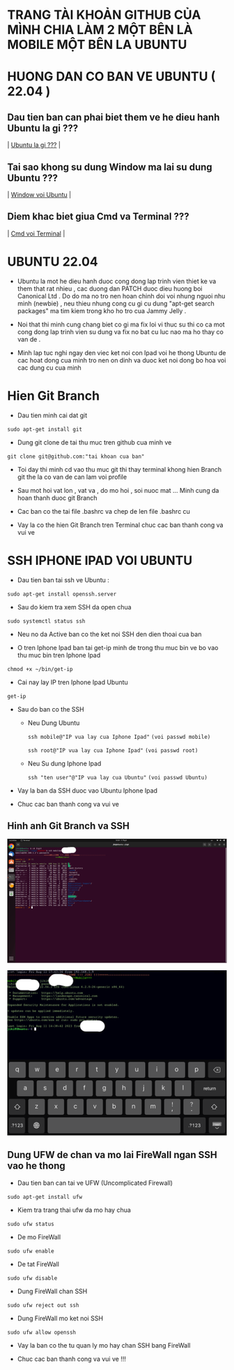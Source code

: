 # <LAPTOP> TRANG TÀI KHOẢN GITHUB CỦA MÌNH CHIA LÀM 2 MỘT BÊN LÀ MOBILE MỘT BÊN LA UBUNTU

# <LAPTOP> HUONG DAN CO BAN VE UBUNTU ( 22.04 )

## Dau tien ban can phai biet them ve he dieu hanh Ubuntu la gi ???

| [Ubuntu la gi ???](https://wiki.matbao.net/ubuntu-la-gi-tai-sao-lap-trinh-vien-nen-su-dung-ubuntu/) |

## Tai sao khong su dung Window ma lai su dung Ubuntu ???

| [Window voi Ubuntu](https://www.thegioididong.com/hoi-dap/ubuntu-la-gi-852122) |

## Diem khac biet giua Cmd va Terminal ???

| [Cmd voi Terminal](https://bigtop.vn/blog/24497/command-prompt-so-voi-powershell-va-windows-terminal-chung-khac-nhau-ra-sao) |

# <LAPTOP> UBUNTU 22.04

- Ubuntu la mot he dieu hanh duoc cong dong lap trinh vien thiet ke va them that rat nhieu , cac duong dan PATCH duoc dieu huong boi Canonical Ltd . Do do ma no tro nen hoan chinh doi voi nhung nguoi nhu minh (newbie) , neu thieu nhung cong cu gi cu dung "apt-get search packages" ma tim kiem trong kho ho tro cua Jammy Jelly .

- Noi that thi minh cung chang biet co gi ma fix loi vi thuc su thi co ca mot cong dong lap trinh vien su dung va fix no bat cu luc nao ma ho thay co van de .

- Minh lap tuc nghi ngay den viec ket noi con Ipad voi he thong Ubuntu de cac hoat dong cua minh tro nen on dinh va duoc ket noi dong bo hoa voi cac dung cu cua minh

# <LAPTOP> Hien Git Branch

- Dau tien minh cai dat git

`sudo apt-get install git`

- Dung git clone de tai thu muc tren github cua minh ve

`git clone git@github.com:"tai khoan cua ban"`

- Toi day thi minh cd vao thu muc git thi thay terminal khong hien Branch git the la co van de can lam voi profile

- Sau mot hoi vat lon , vat va , do mo hoi , soi nuoc mat ... Minh cung da hoan thanh duoc git Branch

- Cac ban co the tai file .bashrc va chep de len file .bashrc cu

- Vay la co the hien Git Branch tren Terminal chuc cac ban thanh cong va vui ve

# <LAPTOP> SSH IPHONE IPAD VOI UBUNTU

- Dau tien ban tai ssh ve Ubuntu :

`sudo apt-get install openssh.server`

- Sau do kiem tra xem SSH da open chua

`sudo systemctl status ssh`

- Neu no da Active ban co the ket noi SSH den dien thoai cua ban

- O tren Iphone Ipad ban tai get-ip minh de trong thu muc bin ve bo vao thu muc bin tren Iphone Ipad

`chmod +x ~/bin/get-ip`

- Cai nay lay IP tren Iphone Ipad Ubuntu

`get-ip`

- Sau do ban co the SSH
  + Neu Dung Ubuntu

    `ssh mobile@"IP vua lay cua Iphone Ipad"`
    `(voi passwd mobile)`

    `ssh root@"IP vua lay cua Iphone Ipad"`
    `(voi passwd root)`

  + Neu Su dung Iphone Ipad

    `ssh "ten user"@"IP vua lay cua Ubuntu"`
    `(voi passwd Ubuntu)`

- Vay la ban da SSH duoc vao Ubuntu Iphone Ipad

- Chuc cac ban thanh cong va vui ve

## Hinh anh Git Branch va SSH

![SSH](https://github.com/Jikileo/Jigit/blob/master/Misc/SSH.png)

![ISH](https://github.com/Jikileo/Jigit/blob/master/Misc/ISH.png)

## Dung UFW de chan va mo lai FireWall ngan SSH vao he thong

- Dau tien ban can tai ve UFW (Uncomplicated Firewall)

`sudo apt-get install ufw`

- Kiem tra trang thai ufw da mo hay chua

`sudo ufw status`

- De mo FireWall

`sudo ufw enable`

- De tat FireWall

`sudo ufw disable`

- Dung FireWall chan SSH

`sudo ufw reject out ssh`

- Dung FireWall mo ket noi SSH

`sudo ufw allow openssh`

- Vay la ban co the tu quan ly mo hay chan SSH bang FireWall

- Chuc cac ban thanh cong va vui ve !!!

 

